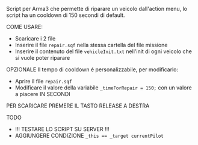 Script per Arma3 che permette di riparare un veicolo dall'action menu, lo script ha un cooldown di 150 secondi di default.

COME USARE:
 - Scaricare i 2 file
 - Inserire il file `repair.sqf` nella stessa cartella del file missione
 - Inserire il contenuto del file `vehicleInit.txt` nell'init di ogni veicolo che si vuole poter riparare

OPZIONALE
Il tempo di cooldown é personalizzabile, per modificarlo:
 - Aprire il file `repair.sqf`
 - Modificare il valore della variabile `_timeForRepair = 150;` con un valore a piacere IN SECONDI 

PER SCARICARE 
PREMERE IL TASTO RELEASE A DESTRA

TODO
 - !!! TESTARE LO SCRIPT SU SERVER !!!
 - AGGIUNGERE CONDIZIONE `_this == _target currentPilot`
